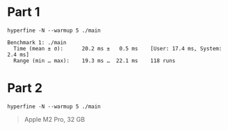 # Part 1
```
hyperfine -N --warmup 5 ./main

Benchmark 1: ./main
  Time (mean ± σ):      20.2 ms ±   0.5 ms    [User: 17.4 ms, System: 2.4 ms]
  Range (min … max):    19.3 ms …  22.1 ms    118 runs
```

# Part 2
```
hyperfine -N --warmup 5 ./main

```

> Apple M2 Pro, 32 GB
